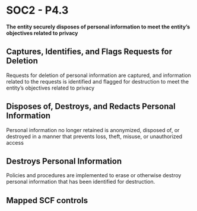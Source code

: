 # SOC2 - P4.3
**The entity securely disposes of personal information to meet the entity’s objectives related to privacy**
## Captures, Identifies, and Flags Requests for Deletion
Requests for deletion of personal information are captured, and information related to the requests is identified and flagged for destruction to meet the entity’s objectives related to privacy
## Disposes of, Destroys, and Redacts Personal Information
Personal information no longer retained is anonymized, disposed of, or destroyed in a manner that prevents loss, theft, misuse, or unauthorized access
## Destroys Personal Information
Policies and procedures are implemented to erase or otherwise destroy personal information that has been identified for destruction.
## Mapped SCF controls